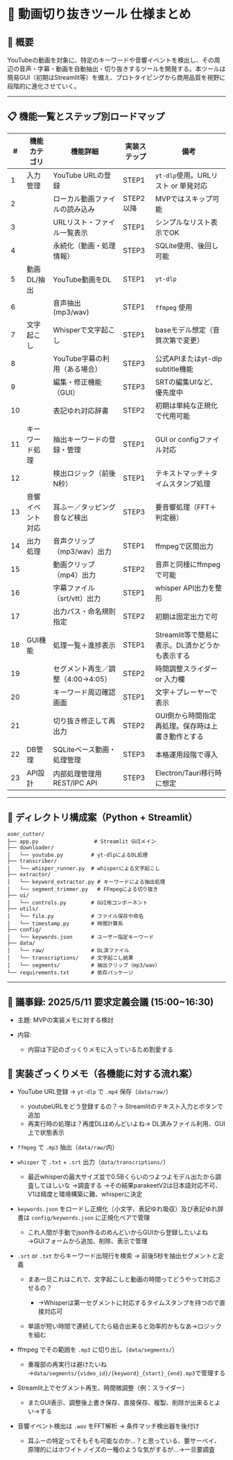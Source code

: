 # 📘 動画切り抜きツール 仕様まとめ

## 📝 概要

YouTubeの動画を対象に、特定のキーワードや音響イベントを検出し、その周辺の音声・字幕・動画を自動抽出・切り抜きするツールを開発する。本ツールは簡易GUI（初期はStreamlit等）を備え、プロトタイピングから商用品質を視野に段階的に進化させていく。

---

## 📋 機能一覧とステップ別ロードマップ

| #  | 機能カテゴリ   | 機能詳細                  | 実装ステップ  | 備考                            |
| -- | -------- | --------------------- | ------- | ----------------------------- |
| 1  | 入力管理     | YouTube URLの登録        | STEP1   | `yt-dlp`使用。URLリスト or 単発対応     |
| 2  |          | ローカル動画ファイルの読み込み       | STEP2以降 | MVPではスキップ可能                   |
| 3  |          | URLリスト・ファイル一覧表示       | STEP1   | シンプルなリスト表示でOK                 |
| 4  |          | 永続化（動画・処理情報）          | STEP3   | SQLite使用、後回し可能                |
| 5  | 動画DL/抽出  | YouTube動画をDL          | STEP1   | `yt-dlp`                      |
| 6  |          | 音声抽出(mp3/wav)         | STEP1   | `ffmpeg` 使用                   |
| 7  | 文字起こし    | Whisperで文字起こし         | STEP1   | baseモデル想定（音質次第で変更）            |
| 8  |          | YouTube字幕の利用（ある場合）    | STEP3   | 公式APIまたはyt-dlp subtitle機能     |
| 9  |          | 編集・修正機能（GUI）          | STEP3   | SRTの編集UIなど、優先度中               |
| 10 |          | 表記ゆれ対応辞書              | STEP2   | 初期は単純な正規化で代用可能                |
| 11 | キーワード処理  | 抽出キーワードの登録・管理         | STEP1   | GUI or configファイル対応           |
| 12 |          | 検出ロジック（前後N秒）          | STEP1   | テキストマッチ＋タイムスタンプ処理             |
| 13 | 音響イベント対応 | 耳ふー／タッピング音など検出        | STEP3   | 要音響処理（FFT＋判定器）                |
| 14 | 出力処理     | 音声クリップ（mp3/wav）出力     | STEP1   | ffmpegで区間出力                   |
| 15 |          | 動画クリップ（mp4）出力         | STEP2   | 音声と同様にffmpegで可能               |
| 16 |          | 字幕ファイル（srt/vtt）出力     | STEP1   | whisper API出力を整形              |
| 17 |          | 出力パス・命名規則指定           | STEP2   | 初期は固定出力で可                     |
| 18 | GUI機能    | 処理一覧＋進捗表示             | STEP1   | Streamlit等で簡易に表示。DL済かどうかも表示する |
| 19 |          | セグメント再生／調整（4:00→4:05） | STEP2   | 時間調整スライダー or 入力欄              |
| 20 |          | キーワード周辺確認画面           | STEP1   | 文字＋プレーヤーで表示                   |
| 21 |          | 切り抜き修正して再出力           | STEP2   | GUI側から時間指定再処理。保存時は上書き動作とする    |
| 22 | DB管理     | SQLiteベース動画・処理管理      | STEP3   | 本格運用段階で導入                     |
| 23 | API設計    | 内部処理管理用REST/IPC API   | STEP3   | Electron/Tauri移行時に想定          |

---

## 📁 ディレクトリ構成案（Python + Streamlit）

```
asmr_cutter/
├── app.py                  # Streamlit GUIメイン
├── downloader/
│   └── youtube.py         # yt-dlpによるDL処理
├── transcriber/
│   └── whisper_runner.py  # whisperによる文字起こし
├── extractor/
│   └── keyword_extractor.py # キーワードによる抽出処理
│   └── segment_trimmer.py   # FFmpegによる切り抜き
├── ui/
│   └── controls.py        # GUI用コンポーネント
├── utils/
│   └── file.py            # ファイル保存や命名
│   └── timestamp.py       # 時間計算系
├── config/
│   └── keywords.json      # ユーザー指定キーワード
├── data/
│   └── raw/               # DL済ファイル
│   └── transcriptions/    # 文字起こし結果
│   └── segments/          # 抽出クリップ（mp3/wav）
└── requirements.txt       # 依存パッケージ
```

---

## 📅 議事録: 2025/5/11 要求定義会議 (15:00\~16:30)

* 主題: MVPの実装メモに対する検討
* 内容:

  * 内容は下記のざっくりメモに入っているため割愛する

## 🧠 実装ざっくりメモ（各機能に対する流れ案）

* YouTube URL登録 → `yt-dlp` で `.mp4` 保存（`data/raw/`）

  * youtubeURLをどう登録するの？→ Streamlitのテキスト入力とボタンで追加
  * 再実行時の処理は？再度DLはめんどいよね→ DL済みファイル利用、GUI上で状態表示
* `ffmpeg` で `.mp3` 抽出（`data/raw/`内）
* `whisper` で `.txt` + `.srt` 出力（`data/transcriptions/`）

  * 最近whisperの最大サイズ並で0.5Bくらいのつよつよモデル出たから調査してほしいな
    →調査する
    →その結果parakeetV2は日本語対応不可、V1は精度と環境構築に難、whisperに決定
* `keywords.json` をロードし正規化（小文字、表記ゆれ吸収）及び表記ゆれ辞書は `config/keywords.json` に正規化ペアで管理

  * これ人間が手動でjson作るのめんどいからGUIから登録したいよね
    →GUIフォームから追加、削除、表示で管理
* `.srt` or `.txt` からキーワード出現行を検索 → 前後5秒を抽出セグメントと定義

  * まあ一旦これはこれで、文字起こしと動画の時間ってどうやって対応させるの？

    * →Whisperは第一セグメントに対応するタイムスタンプを持つので直接対応可
  * 単語が短い時間で連続してたら結合出来ると効率的かもなあ→ロジックを組む
* ffmpeg でその範囲を `.mp3` に切り出し（`data/segments/`）

  * 重複部の再実行は避けたいね→`data/segments/{video_id}/{keyword}_{start}_{end}.mp3`で管理する
* Streamlit上でセグメント再生、時間微調整（例：スライダー）

  * またGUI表示、調整後上書き保存、直接保存、複製、削除が出来るとよい→する
* 音響イベント検出は `.wav` をFFT解析 → 条件マッチ検出器を後付け

  * 耳ふーの特定ってそもそも可能なのか…？と思っている、要サーベイ、原理的にはホワイトノイズの一種のような気がするが…→一旦要調査
